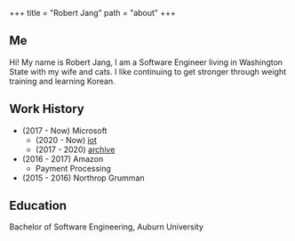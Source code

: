 +++
title = "Robert Jang"
path = "about"
+++

## Me
Hi! My name is Robert Jang, I am a Software Engineer living in Washington State with my wife and cats. I like continuing to get stronger through weight training and learning Korean.

## Work History
* (2017 - Now) Microsoft 
    - (2020 - Now) [iot](https://learn.microsoft.com/en-us/azure/iot-operations/overview-iot-operations)
    - (2017 - 2020) [archive](https://azure.microsoft.com/en-au/products/storage)
* (2016 - 2017) Amazon 
    - Payment Processing
* (2015 - 2016) Northrop Grumman

## Education
Bachelor of Software Engineering, Auburn University